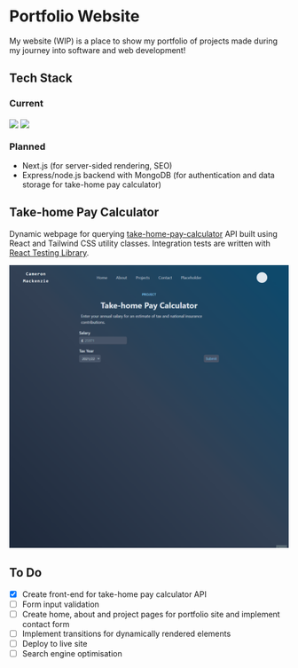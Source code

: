 # Portfolio Website
My website (WIP) is a place to show my portfolio of projects made during my journey into software and web development!

## Tech Stack
### Current
<img align="center" src="https://img.shields.io/badge/react-%2320232a.svg?style=for-the-badge&logo=react&logoColor=%2361DAFB" /> <img align="center" src="https://img.shields.io/badge/tailwindcss-%2338B2AC.svg?style=for-the-badge&logo=tailwind-css&logoColor=white" />
### Planned
- Next.js (for server-sided rendering, SEO)
- Express/node.js backend with MongoDB (for authentication and data storage for take-home pay calculator)

## Take-home Pay Calculator
Dynamic webpage for querying [take-home-pay-calculator](https://github.com/CameronMackenzie99/take-home-pay-calculator) API built using React and Tailwind CSS utility classes. Integration tests are written with [React Testing Library](https://testing-library.com/docs/react-testing-library/intro).

![](img/WebsiteDemo.gif)

## To Do
- [x] Create front-end for take-home pay calculator API
- [ ] Form input validation
- [ ] Create home, about and project pages for portfolio site and implement contact form
- [ ] Implement transitions for dynamically rendered elements
- [ ] Deploy to live site
- [ ] Search engine optimisation